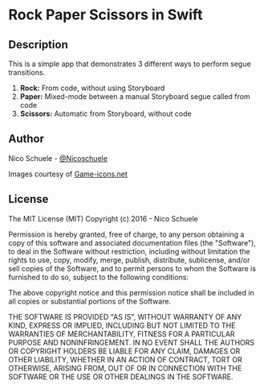 # Rock Paper Scissors in Swift

## Description

This is a simple app that demonstrates 3 different ways to perform segue transitions.

1. **Rock:** From code, without using Storyboard
2. **Paper:** Mixed-mode between a manual Storyboard segue called from code
3. **Scissors:** Automatic from Storyboard, without code

## Author

Nico Schuele - [@Nicoschuele](https://twitter.com/nicoschuele)

Images courtesy of [Game-icons.net](http://game-icons.net)

## License

The MIT License (MIT)
Copyright (c) 2016 - Nico Schuele

Permission is hereby granted, free of charge, to any person obtaining a copy of this software and associated documentation files (the "Software"), to deal in the Software without restriction, including without limitation the rights to use, copy, modify, merge, publish, distribute, sublicense, and/or sell copies of the Software, and to permit persons to whom the Software is furnished to do so, subject to the following conditions:

The above copyright notice and this permission notice shall be included in all copies or substantial portions of the Software.

THE SOFTWARE IS PROVIDED "AS IS", WITHOUT WARRANTY OF ANY KIND, EXPRESS OR IMPLIED, INCLUDING BUT NOT LIMITED TO THE WARRANTIES OF MERCHANTABILITY, FITNESS FOR A PARTICULAR PURPOSE AND NONINFRINGEMENT. IN NO EVENT SHALL THE AUTHORS OR COPYRIGHT HOLDERS BE LIABLE FOR ANY CLAIM, DAMAGES OR OTHER LIABILITY, WHETHER IN AN ACTION OF CONTRACT, TORT OR OTHERWISE, ARISING FROM, OUT OF OR IN CONNECTION WITH THE SOFTWARE OR THE USE OR OTHER DEALINGS IN THE SOFTWARE.